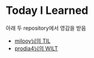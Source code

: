 # Today I Learned
아래 두 repository에서 영감을 받음
* [milooy님의 TIL](https://github.com/milooy/TIL)
* [prodia4님의 WILT](https://github.com/prodia4/WILT)
